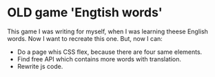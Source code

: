 # OLD game 'Engtish words'
This game I was writing for myself, when I was learning theese English words. Now I want to recreate this one. But, now I can:
  - Do a page whis CSS flex, because there are four same elements.
  - Find free API which contains more words with translation.
  - Rewrite js code.
